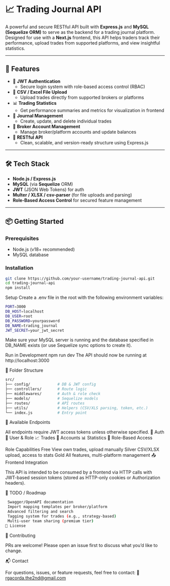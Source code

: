# 📈 Trading Journal API

A powerful and secure RESTful API built with **Express.js** and **MySQL (Sequelize ORM)** to serve as the backend for a trading journal platform. Designed for use with a **Next.js** frontend, this API helps traders track their performance, upload trades from supported platforms, and view insightful statistics.

---

## 🚀 Features

- 🔐 **JWT Authentication**
  - Secure login system with role-based access control (RBAC)
- 📂 **CSV / Excel File Upload**
  - Upload trades directly from supported brokers or platforms
- 📊 **Trading Statistics**
  - Get performance summaries and metrics for visualization in frontend
- 🧾 **Journal Management**
  - Create, update, and delete individual trades
- 💼 **Broker Account Management**
  - Manage broker/platform accounts and update balances
- 📁 **RESTful API**
  - Clean, scalable, and version-ready structure using Express.js

---

## 🛠 Tech Stack

- **Node.js / Express.js**
- **MySQL** (via **Sequelize** ORM)
- **JWT** (JSON Web Tokens) for auth
- **Multer / XLSX / csv-parser** (for file uploads and parsing)
- **Role-Based Access Control** for secured feature management

---

## 📦 Getting Started

### Prerequisites

- Node.js (v18+ recommended)
- MySQL database

### Installation

```bash
git clone https://github.com/your-username/trading-journal-api.git
cd trading-journal-api
npm install
```

Setup
Create a .env file in the root with the following environment variables:
```bash
PORT=3000
DB_HOST=localhost
DB_USER=root
DB_PASSWORD=yourpassword
DB_NAME=trading_journal
JWT_SECRET=your_jwt_secret
```
Make sure your MySQL server is running and the database specified in DB_NAME exists (or use Sequelize sync options to create it).

Run in Development
npm run dev
The API should now be running at http://localhost:3000

📁 Folder Structure
```bash
src/
├── config/            # DB & JWT config
├── controllers/       # Route logic
├── middlewares/       # Auth & role check
├── models/            # Sequelize models
├── routes/            # API routes
├── utils/             # Helpers (CSV/XLS parsing, token, etc.)
└── index.js           # Entry point
```
📌 Available Endpoints

All endpoints require JWT access tokens unless otherwise specified.
🔐 Auth
👤 User & Role
📈 Trades
💼 Accounts
📊 Statistics
🔐 Role-Based Access

Role	Capabilities
Free	View own trades, upload manually
Silver	CSV/XLSX upload, access to stats
Gold	All features, multi-platform management
📤 Frontend Integration

This API is intended to be consumed by a frontend via HTTP calls with JWT-based session tokens (stored as HTTP-only cookies or Authorization headers).

🧪 TODO / Roadmap
```bash
 Swagger/OpenAPI documentation
 Import mapping templates per broker/platform
 Advanced filtering and search
 Tagging system for trades (e.g., strategy-based)
 Multi-user team sharing (premium tier)
📄 License
```

🤝 Contributing

PRs are welcome! Please open an issue first to discuss what you’d like to change.

📬 Contact

For questions, issues, or feature requests, feel free to contact:
📧 rgacorda.the2nd@gmail.com

